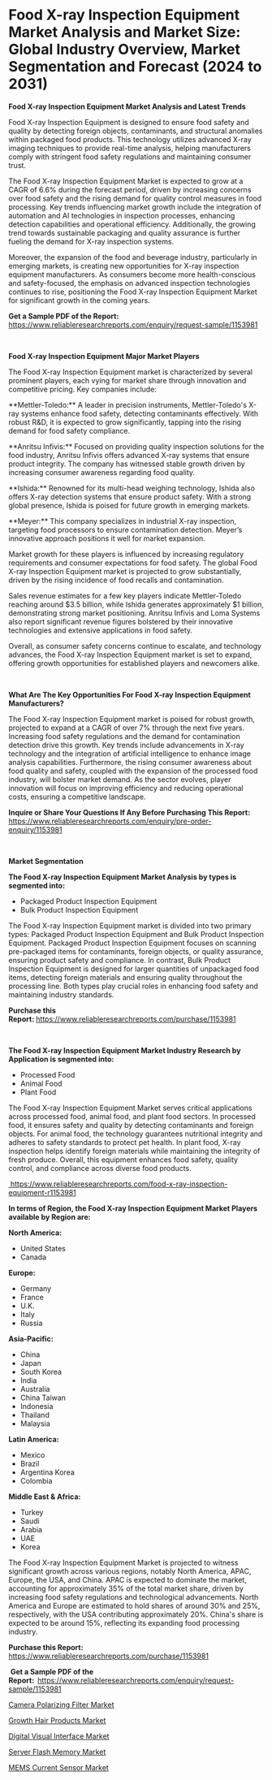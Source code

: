 <p><h1>Food X-ray Inspection Equipment Market Analysis and Market Size: Global Industry Overview, Market Segmentation and Forecast (2024 to 2031)</h1></p><p><strong>Food X-ray Inspection Equipment Market Analysis and Latest Trends</strong></p>
<p><p>Food X-ray Inspection Equipment is designed to ensure food safety and quality by detecting foreign objects, contaminants, and structural anomalies within packaged food products. This technology utilizes advanced X-ray imaging techniques to provide real-time analysis, helping manufacturers comply with stringent food safety regulations and maintaining consumer trust.</p><p>The Food X-ray Inspection Equipment Market is expected to grow at a CAGR of 6.6% during the forecast period, driven by increasing concerns over food safety and the rising demand for quality control measures in food processing. Key trends influencing market growth include the integration of automation and AI technologies in inspection processes, enhancing detection capabilities and operational efficiency. Additionally, the growing trend towards sustainable packaging and quality assurance is further fueling the demand for X-ray inspection systems.</p><p>Moreover, the expansion of the food and beverage industry, particularly in emerging markets, is creating new opportunities for X-ray inspection equipment manufacturers. As consumers become more health-conscious and safety-focused, the emphasis on advanced inspection technologies continues to rise, positioning the Food X-ray Inspection Equipment Market for significant growth in the coming years.</p></p>
<p><strong>Get a Sample PDF of the Report:&nbsp;</strong> <a href="https://www.reliableresearchreports.com/enquiry/request-sample/1153981?utm_campaign=1605&utm_medium=2&utm_source=Github&utm_content=ia&utm_term=17102024&utm_id=food-x-ray-inspection-equipment">https://www.reliableresearchreports.com/enquiry/request-sample/1153981</a></p>
<p>&nbsp;</p>
<p><strong>Food X-ray Inspection Equipment Major Market Players</strong></p>
<p><p>The Food X-ray Inspection Equipment market is characterized by several prominent players, each vying for market share through innovation and competitive pricing. Key companies include:</p><p>**Mettler-Toledo:** A leader in precision instruments, Mettler-Toledo's X-ray systems enhance food safety, detecting contaminants effectively. With robust R&D, it is expected to grow significantly, tapping into the rising demand for food safety compliance.</p><p>**Anritsu Infivis:** Focused on providing quality inspection solutions for the food industry, Anritsu Infivis offers advanced X-ray systems that ensure product integrity. The company has witnessed stable growth driven by increasing consumer awareness regarding food quality.</p><p>**Ishida:** Renowned for its multi-head weighing technology, Ishida also offers X-ray detection systems that ensure product safety. With a strong global presence, Ishida is poised for future growth in emerging markets.</p><p>**Meyer:** This company specializes in industrial X-ray inspection, targeting food processors to ensure contamination detection. Meyer’s innovative approach positions it well for market expansion.</p><p>Market growth for these players is influenced by increasing regulatory requirements and consumer expectations for food safety. The global Food X-ray Inspection Equipment market is projected to grow substantially, driven by the rising incidence of food recalls and contamination.</p><p>Sales revenue estimates for a few key players indicate Mettler-Toledo reaching around $3.5 billion, while Ishida generates approximately $1 billion, demonstrating strong market positioning. Anritsu Infivis and Loma Systems also report significant revenue figures bolstered by their innovative technologies and extensive applications in food safety.</p><p>Overall, as consumer safety concerns continue to escalate, and technology advances, the Food X-ray Inspection Equipment market is set to expand, offering growth opportunities for established players and newcomers alike.</p></p>
<p>&nbsp;</p>
<p><strong>What Are The Key Opportunities For Food X-ray Inspection Equipment Manufacturers?</strong></p>
<p><p>The Food X-ray Inspection Equipment market is poised for robust growth, projected to expand at a CAGR of over 7% through the next five years. Increasing food safety regulations and the demand for contamination detection drive this growth. Key trends include advancements in X-ray technology and the integration of artificial intelligence to enhance image analysis capabilities. Furthermore, the rising consumer awareness about food quality and safety, coupled with the expansion of the processed food industry, will bolster market demand. As the sector evolves, player innovation will focus on improving efficiency and reducing operational costs, ensuring a competitive landscape.</p></p>
<p><strong>Inquire or Share Your Questions If Any Before Purchasing This Report:</strong> <a href="https://www.reliableresearchreports.com/enquiry/pre-order-enquiry/1153981?utm_campaign=1605&utm_medium=2&utm_source=Github&utm_content=ia&utm_term=17102024&utm_id=food-x-ray-inspection-equipment">https://www.reliableresearchreports.com/enquiry/pre-order-enquiry/1153981</a></p>
<p>&nbsp;</p>
<p><strong>Market Segmentation</strong></p>
<p><strong>The Food X-ray Inspection Equipment Market Analysis by types is segmented into:</strong></p>
<p><ul><li>Packaged Product Inspection Equipment</li><li>Bulk Product Inspection Equipment</li></ul></p>
<p><p>The Food X-ray Inspection Equipment market is divided into two primary types: Packaged Product Inspection Equipment and Bulk Product Inspection Equipment. Packaged Product Inspection Equipment focuses on scanning pre-packaged items for contaminants, foreign objects, or quality assurance, ensuring product safety and compliance. In contrast, Bulk Product Inspection Equipment is designed for larger quantities of unpackaged food items, detecting foreign materials and ensuring quality throughout the processing line. Both types play crucial roles in enhancing food safety and maintaining industry standards.</p></p>
<p><strong>Purchase this Report:&nbsp;</strong><a href="https://www.reliableresearchreports.com/purchase/1153981?utm_campaign=1605&utm_medium=2&utm_source=Github&utm_content=ia&utm_term=17102024&utm_id=food-x-ray-inspection-equipment">https://www.reliableresearchreports.com/purchase/1153981</a></p>
<p>&nbsp;</p>
<p><strong>The Food X-ray Inspection Equipment Market Industry Research by Application is segmented into:</strong></p>
<p><ul><li>Processed Food</li><li>Animal Food</li><li>Plant Food</li></ul></p>
<p><p>The Food X-ray Inspection Equipment Market serves critical applications across processed food, animal food, and plant food sectors. In processed food, it ensures safety and quality by detecting contaminants and foreign objects. For animal food, the technology guarantees nutritional integrity and adheres to safety standards to protect pet health. In plant food, X-ray inspection helps identify foreign materials while maintaining the integrity of fresh produce. Overall, this equipment enhances food safety, quality control, and compliance across diverse food products.</p></p>
<p><a href="https://www.reliableresearchreports.com/food-x-ray-inspection-equipment-r1153981?utm_campaign=1605&utm_medium=2&utm_source=Github&utm_content=ia&utm_term=17102024&utm_id=food-x-ray-inspection-equipment">&nbsp;https://www.reliableresearchreports.com/food-x-ray-inspection-equipment-r1153981</a></p>
<p><strong>In terms of Region, the Food X-ray Inspection Equipment Market Players available by Region are:</strong></p>
<p>
    <p> <strong> North America: </strong>
        <ul>
            <li>United States</li>
            <li>Canada</li>
        </ul>
        </p> 
    <p> <strong> Europe: </strong>
        <ul>
            <li>Germany</li>
            <li>France</li>
            <li>U.K.</li>
            <li>Italy</li>
            <li>Russia</li>
        </ul>
        </p> 
    <p> <strong> Asia-Pacific: </strong>
        <ul>
            <li>China</li>
            <li>Japan</li>
            <li>South Korea</li>
            <li>India</li>
            <li>Australia</li>
            <li>China Taiwan</li>
            <li>Indonesia</li>
            <li>Thailand</li>
            <li>Malaysia</li>
        </ul>
        </p> 
    <p> <strong> Latin America: </strong>
        <ul>
            <li>Mexico</li>
            <li>Brazil</li>
            <li>Argentina Korea</li>
            <li>Colombia</li>
        </ul>
        </p> 
    <p> <strong> Middle East & Africa: </strong>
        <ul>
            <li>Turkey</li>
            <li>Saudi</li>
            <li>Arabia</li>
            <li>UAE</li>
            <li>Korea</li>
        </ul>
    </p>
    </p>
<p><p>The Food X-ray Inspection Equipment Market is projected to witness significant growth across various regions, notably North America, APAC, Europe, the USA, and China. APAC is expected to dominate the market, accounting for approximately 35% of the total market share, driven by increasing food safety regulations and technological advancements. North America and Europe are estimated to hold shares of around 30% and 25%, respectively, with the USA contributing approximately 20%. China's share is expected to be around 15%, reflecting its expanding food processing industry.</p></p>
<p><strong>Purchase this Report: </strong><a href="https://www.reliableresearchreports.com/purchase/1153981?utm_campaign=1605&utm_medium=2&utm_source=Github&utm_content=ia&utm_term=17102024&utm_id=food-x-ray-inspection-equipment">https://www.reliableresearchreports.com/purchase/1153981</a></p>
<p>&nbsp;<strong>Get a Sample PDF of the Report:&nbsp;&nbsp;</strong><a href="https://www.reliableresearchreports.com/enquiry/request-sample/1153981?utm_campaign=1605&utm_medium=2&utm_source=Github&utm_content=ia&utm_term=17102024&utm_id=food-x-ray-inspection-equipment">https://www.reliableresearchreports.com/enquiry/request-sample/1153981</a></p>
<p><strong></strong></p>
<p><p><a href="https://www.linkedin.com/pulse/camera-polarizing-filter-market-outlook-current-assessment-woucc?utm_campaign=1605&utm_medium=2&utm_source=Github&utm_content=ia&utm_term=17102024&utm_id=food-x-ray-inspection-equipment">Camera Polarizing Filter Market</a></p><p><a href="https://www.linkedin.com/pulse/mapping-growth-hair-products-market-trends-challenges-breakthroughs-nkoxc?utm_campaign=1605&utm_medium=2&utm_source=Github&utm_content=ia&utm_term=17102024&utm_id=food-x-ray-inspection-equipment">Growth Hair Products Market</a></p><p><a href="https://www.linkedin.com/pulse/global-digital-visual-interface-market-forecast-2024-2031-dnhpc?utm_campaign=1605&utm_medium=2&utm_source=Github&utm_content=ia&utm_term=17102024&utm_id=food-x-ray-inspection-equipment">Digital Visual Interface Market</a></p><p><a href="https://www.linkedin.com/pulse/future-trends-global-server-flash-memory-market-insights-analysis-kysvc?utm_campaign=1605&utm_medium=2&utm_source=Github&utm_content=ia&utm_term=17102024&utm_id=food-x-ray-inspection-equipment">Server Flash Memory Market</a></p><p><a href="https://www.linkedin.com/pulse/emerging-mems-current-sensor-market-opportunities-analysis-bdyic?utm_campaign=1605&utm_medium=2&utm_source=Github&utm_content=ia&utm_term=17102024&utm_id=food-x-ray-inspection-equipment">MEMS Current Sensor Market</a></p></p>